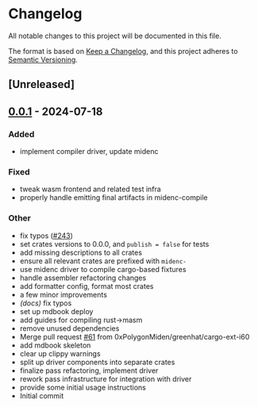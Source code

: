 # Changelog
All notable changes to this project will be documented in this file.

The format is based on [Keep a Changelog](https://keepachangelog.com/en/1.0.0/),
and this project adheres to [Semantic Versioning](https://semver.org/spec/v2.0.0.html).

## [Unreleased]

## [0.0.1](https://github.com/0xPolygonMiden/compiler/compare/midenc-session-v0.0.0...midenc-session-v0.0.1) - 2024-07-18

### Added
- implement compiler driver, update midenc

### Fixed
- tweak wasm frontend and related test infra
- properly handle emitting final artifacts in midenc-compile

### Other
- fix typos ([#243](https://github.com/0xPolygonMiden/compiler/pull/243))
- set crates versions to 0.0.0, and `publish = false` for tests
- add missing descriptions to all crates
- ensure all relevant crates are prefixed with `midenc-`
- use midenc driver to compile cargo-based fixtures
- handle assembler refactoring changes
- add formatter config, format most crates
- a few minor improvements
- *(docs)* fix typos
- set up mdbook deploy
- add guides for compiling rust->masm
- remove unused dependencies
- Merge pull request [#61](https://github.com/0xPolygonMiden/compiler/pull/61) from 0xPolygonMiden/greenhat/cargo-ext-i60
- add mdbook skeleton
- clear up clippy warnings
- split up driver components into separate crates
- finalize pass refactoring, implement driver
- rework pass infrastructure for integration with driver
- provide some initial usage instructions
- Initial commit
